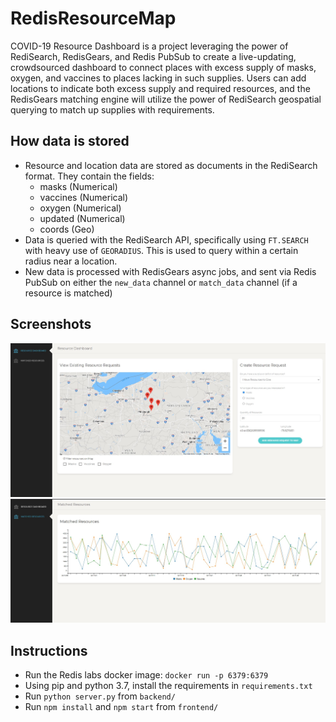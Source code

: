 # RedisResourceMap

COVID-19 Resource Dashboard is a project leveraging the power of RediSearch, RedisGears, and Redis PubSub to create a live-updating, crowdsourced dashboard to connect places with excess supply of masks, oxygen, and vaccines to places lacking in such supplies. Users can add locations to indicate both excess supply and required resources, and the RedisGears matching engine will utilize the power of RediSearch geospatial querying to match up supplies with requirements.

## How data is stored

- Resource and location data are stored as documents in the RediSearch format. They contain the fields:
  - masks (Numerical)
  - vaccines (Numerical)
  - oxygen (Numerical)
  - updated (Numerical)
  - coords (Geo)
- Data is queried with the RediSearch API, specifically using `FT.SEARCH` with heavy use of `GEORADIUS`. This is used to query within a certain radius near a location.
- New data is processed with RedisGears async jobs, and sent via Redis PubSub on either the `new_data` channel or `match_data` channel (if a resource is matched)

## Screenshots

![Main Page](img/MainPage.jpg)
![Match graph](img/Graph.jpg)

## Instructions

- Run the Redis labs docker image: `docker run -p 6379:6379`
- Using pip and python 3.7, install the requirements in `requirements.txt`
- Run `python server.py` from `backend/`
- Run `npm install` and `npm start` from `frontend/`
